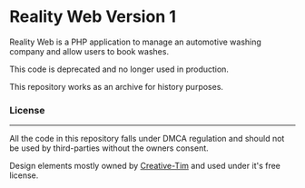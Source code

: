 # Reality Web Version 1

Reality Web is a PHP application to manage an automotive washing company and allow users to book washes.

This code is deprecated and no longer used in production.

This repository works as an archive for history purposes.

### License
---
All the code in this repository falls under DMCA regulation and should not be used by third-parties without the owners consent.

Design elements mostly owned by
[Creative-Tim](https://creative-tim.com) and used under it's free license.
